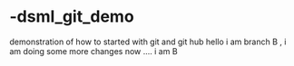 #  -dsml_git_demo
 demonstration of how to started with git  and git hub hello i am branch B , i am doing some more changes now .... i am B
